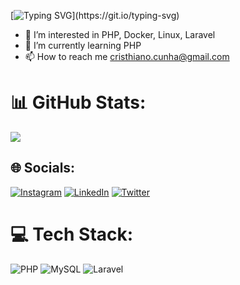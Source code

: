 [![Typing SVG](https://readme-typing-svg.demolab.com?font=Fira+Code&pause=1000&color=0EF2F7&width=435&lines=BEM+VINDO!)](https://git.io/typing-svg)
- 👀 I’m interested in PHP, Docker, Linux, Laravel
- 🌱 I’m currently learning PHP
- 📫 How to reach me cristhiano.cunha@gmail.com

# 📊 GitHub Stats:

![](https://github-readme-stats.vercel.app/api/top-langs/?username=cristhianocunha&theme=vue-dark&hide_border=false&include_all_commits=false&count_private=false&layout=compact)


## 🌐 Socials:
[![Instagram](https://img.shields.io/badge/Instagram-%23E4405F.svg?logo=Instagram&logoColor=white)](https://instagram.com/cristhianocunha) [![LinkedIn](https://img.shields.io/badge/LinkedIn-%230077B5.svg?logo=linkedin&logoColor=white)](https://linkedin.com/in/cristhiano-cunha) [![Twitter](https://img.shields.io/badge/Twitter-%231DA1F2.svg?logo=Twitter&logoColor=white)](https://twitter.com/cristhianocunha) 

# 💻 Tech Stack:
![PHP](https://img.shields.io/badge/php-3670A0?style=for-the-badge&logo=php&logoColor=ffdd54) ![MySQL](https://img.shields.io/badge/sql-%23FF9900.svg?style=for-the-badge&logo=sql-aws&logoColor=white) ![Laravel](https://img.shields.io/badge/Laravel-%23092E20.svg?style=for-the-badge&logo=Laravel&logoColor=white) 


<div>

